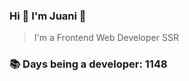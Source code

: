 ### Hi 👋 I&#39;m Juani 🦁

> I&#39;m a Frontend Web Developer SSR

### 📚 Days being a developer: 1148
